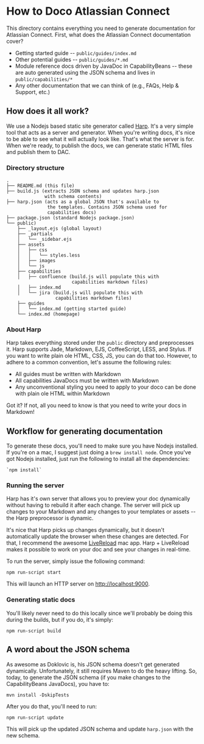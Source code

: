 # How to Doco Atlassian Connect

This directory contains everything you need to generate documentation for Atlassian Connect. First, what does the Atlassian Connect documentation cover?

* Getting started guide -- `public/guides/index.md`
* Other potential guides -- `public/guides/*.md`
* Module reference docs driven by JavaDoc in CapabilityBeans -- these are auto generated using the JSON schema and lives in `public/capabilities/*`
* Any other documentation that we can think of (e.g., FAQs, Help & Support, etc.)

## How does it all work?

We use a Nodejs based static site generator called [Harp](http://harpjs.com/). It's a very simple tool that acts as a server and generator. When you're writing docs, it's nice to be able to see what it will actually look like. That's what the server is for. When we're ready, to publish the docs, we can generate static HTML files and publish them to DAC.

### Directory structure

    .
    ├── README.md (this file)
    ├── build.js (extracts JSON schema and updates harp.json 
                  with schema contents)
    ├── harp.json (acts as a global JSON that's available to 
                   the templates. Contains JSON schema used for 
                   capabilities docs)
    ├── package.json (standard Nodejs package.json)
    └── public)
        ├── _layout.ejs (global layout)
        ├── _partials
        │   └── _sidebar.ejs
        ├── assets
        │   ├── css
        │   │   └── styles.less
        │   ├── images
        │   └── js
        ├── capabilities
        │   ├── confluence (build.js will populate this with 
                            capabilities markdown files)
        │   ├── index.md
        │   └── jira (build.js will populate this with 
                      capabilities markdown files)
        ├── guides
        │   └── index.md (getting started guide)
        └── index.md (homepage)

### About Harp

Harp takes everything stored under the `public` directory and preprocesses it. Harp supports Jade, Markdown, EJS, CoffeeScript, LESS, and Stylus. If you want to write plain ole HTML, CSS, JS, you can do that too. However, to adhere to a common convention, let's assume the following rules:

* All guides must be written with Markdown
* All capabilities JavaDocs must be written with Markdown
* Any unconventional styling you need to apply to your doco can be done with plain ole HTML within Markdown

Got it? If not, all you need to know is that you need to write your docs in Markdown!

## Workflow for generating documentation

To generate these docs, you'll need to make sure you have Nodejs installed. If you're on a mac, I suggest just doing a `brew install node`. Once you've got Nodejs installed, just run the following to install all the dependencies:

    `npm install`

### Running the server

Harp has it's own server that allows you to preview your doc dynamically without having to rebuild it after each change. The server will pick up changes to your Markdown and any changes to your templates or assets -- the Harp preprocessor is dynamic.

It's nice that Harp picks up changes dynamically, but it doesn't automatically update the browser when these changes are detected. For that, I recommend the awesome [LiveReload](http://livereload.com/) mac app. Harp + LiveReload makes it possible to work on your doc and see your changes in real-time.

To run the server, simply issue the following command:

    npm run-script start

This will launch an HTTP server on <http://localhost:9000>.

### Generating static docs

You'll likely never need to do this locally since we'll probably be doing this during the builds, but if you do, it's simply:

    npm run-script build

## A word about the JSON schema

As awesome as Doklovic is, his JSON schema doesn't get generated dynamically. Unfortunately, it still requires Maven to do the heavy lifting. So, today, to generate the JSON schema (if you make changes to the CapabilityBeans JavaDocs), you have to:

    mvn install -DskipTests

After you do that, you'll need to run:

    npm run-script update

This will pick up the updated JSON schema and update `harp.json` with the new schema.